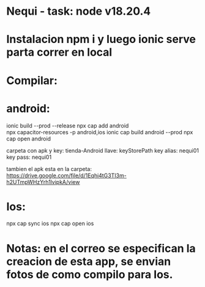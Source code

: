 # Nequi - task: node v18.20.4
# Instalacion npm i y luego ionic serve parta correr en local
 
 # Compilar:
 # android:
ionic build --prod --release
npx cap add android        
npx capacitor-resources -p android,ios
ionic cap build android --prod
npx cap open android

carpeta con apk y key: tienda-Android
llave: keyStorePath
key alias: nequi01 
key pass: nequi01

tambien el apk esta en la carpeta: https://drive.google.com/file/d/1Eqhi4tG3TI3m-h2UTmpWHzYrh1lvipkA/view

# Ios:
npx cap sync ios
npx cap open ios


# Notas: en el correo se especifican la creacion de esta app, se envian fotos de como compilo para Ios.